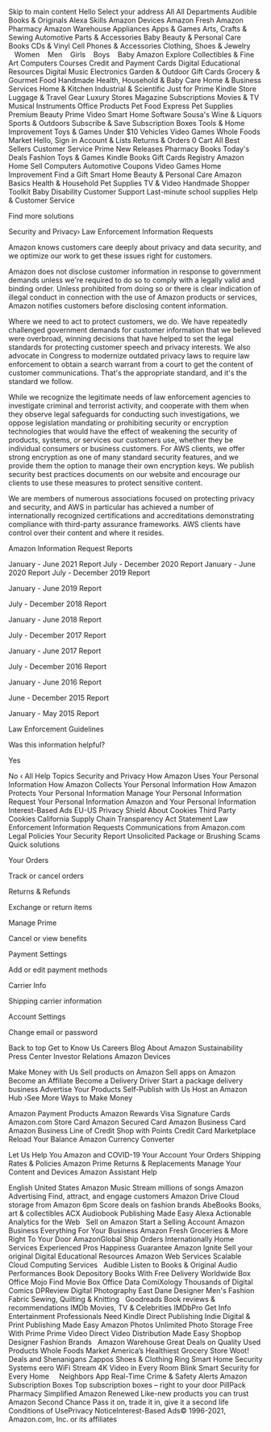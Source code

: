 Skip to main content
Hello
Select your address
All
All Departments
Audible Books & Originals
Alexa Skills
Amazon Devices
Amazon Fresh
Amazon Pharmacy
Amazon Warehouse
Appliances
Apps & Games
Arts, Crafts & Sewing
Automotive Parts & Accessories
Baby
Beauty & Personal Care
Books
CDs & Vinyl
Cell Phones & Accessories
Clothing, Shoes & Jewelry
   Women
   Men
   Girls
   Boys
   Baby
Amazon Explore
Collectibles & Fine Art
Computers
Courses
Credit and Payment Cards
Digital Educational Resources
Digital Music
Electronics
Garden & Outdoor
Gift Cards
Grocery & Gourmet Food
Handmade
Health, Household & Baby Care
Home & Business Services
Home & Kitchen
Industrial & Scientific
Just for Prime
Kindle Store
Luggage & Travel Gear
Luxury Stores
Magazine Subscriptions
Movies & TV
Musical Instruments
Office Products
Pet Food Express
Pet Supplies
Premium Beauty
Prime Video
Smart Home
Software
Sousa's Wine & Liquors
Sports & Outdoors
Subscribe & Save
Subscription Boxes
Tools & Home Improvement
Toys & Games
Under $10
Vehicles
Video Games
Whole Foods Market
Hello, Sign in
Account & Lists
Returns
& Orders
0
Cart
All
Best Sellers
Customer Service
Prime
New Releases
Pharmacy
Books
Today's Deals
Fashion
Toys & Games
Kindle Books
Gift Cards
Registry
Amazon Home
Sell
Computers
Automotive
Coupons
Video Games
Home Improvement
Find a Gift
Smart Home
Beauty & Personal Care
Amazon Basics
Health & Household
Pet Supplies
TV & Video
Handmade
Shopper Toolkit
Baby
Disability Customer Support
Last-minute school supplies
Help & Customer Service

Find more solutions

Security and Privacy›
Law Enforcement Information Requests

Amazon knows customers care deeply about privacy and data security, and we optimize our work to get these issues right for customers.

Amazon does not disclose customer information in response to government demands unless we're required to do so to comply with a legally valid and binding order. Unless prohibited from doing so or there is clear indication of illegal conduct in connection with the use of Amazon products or services, Amazon notifies customers before disclosing content information.

Where we need to act to protect customers, we do. We have repeatedly challenged government demands for customer information that we believed were overbroad, winning decisions that have helped to set the legal standards for protecting customer speech and privacy interests. We also advocate in Congress to modernize outdated privacy laws to require law enforcement to obtain a search warrant from a court to get the content of customer communications. That's the appropriate standard, and it's the standard we follow.

While we recognize the legitimate needs of law enforcement agencies to investigate criminal and terrorist activity, and cooperate with them when they observe legal safeguards for conducting such investigations, we oppose legislation mandating or prohibiting security or encryption technologies that would have the effect of weakening the security of products, systems, or services our customers use, whether they be individual consumers or business customers. For AWS clients, we offer strong encryption as one of many standard security features, and we provide them the option to manage their own encryption keys. We publish security best practices documents on our website and encourage our clients to use these measures to protect sensitive content.

We are members of numerous associations focused on protecting privacy and security, and AWS in particular has achieved a number of internationally recognized certifications and accreditations demonstrating compliance with third-party assurance frameworks. AWS clients have control over their content and where it resides.

Amazon Information Request Reports

January - June 2021 Report
July - December 2020 Report
January - June 2020 Report
July - December 2019 Report

January - June 2019 Report

July - December 2018 Report

January - June 2018 Report

July - December 2017 Report

January - June 2017 Report

July - December 2016 Report

January - June 2016 Report

June - December 2015 Report

January - May 2015 Report

Law Enforcement Guidelines

Was this information helpful?

Yes
 
No
‹ All Help Topics
Security and Privacy
How Amazon Uses Your Personal Information
How Amazon Collects Your Personal Information
How Amazon Protects Your Personal Information
Manage Your Personal Information
Request Your Personal Information
Amazon and Your Personal Information
Interest-Based Ads
EU-US Privacy Shield
About Cookies
Third Party Cookies
California Supply Chain Transparency Act Statement
Law Enforcement Information Requests
Communications from Amazon.com
Legal Policies
Your Security
Report Unsolicited Package or Brushing Scams
Quick solutions
	

Your Orders

Track or cancel orders

	

Returns & Refunds

Exchange or return items

	

Manage Prime

Cancel or view benefits

	

Payment Settings

Add or edit payment methods

	

Carrier Info

Shipping carrier information

	

Account Settings

Change email or password

Back to top
Get to Know Us
Careers
Blog
About Amazon
Sustainability
Press Center
Investor Relations
Amazon Devices
		
Make Money with Us
Sell products on Amazon
Sell apps on Amazon
Become an Affiliate
Become a Delivery Driver
Start a package delivery business
Advertise Your Products
Self-Publish with Us
Host an Amazon Hub
›See More Ways to Make Money
		
Amazon Payment Products
Amazon Rewards Visa Signature Cards
Amazon.com Store Card
Amazon Secured Card
Amazon Business Card
Amazon Business Line of Credit
Shop with Points
Credit Card Marketplace
Reload Your Balance
Amazon Currency Converter
		
Let Us Help You
Amazon and COVID-19
Your Account
Your Orders
Shipping Rates & Policies
Amazon Prime
Returns & Replacements
Manage Your Content and Devices
Amazon Assistant
Help
 
English United States
Amazon Music
Stream millions
of songs		Amazon Advertising
Find, attract, and
engage customers		Amazon Drive
Cloud storage
from Amazon		6pm
Score deals
on fashion brands		AbeBooks
Books, art
& collectibles		ACX
Audiobook Publishing
Made Easy		Alexa
Actionable Analytics
for the Web
 
Sell on Amazon
Start a Selling Account		Amazon Business
Everything For
Your Business		Amazon Fresh
Groceries & More
Right To Your Door		AmazonGlobal
Ship Orders
Internationally		Home Services
Experienced Pros
Happiness Guarantee		Amazon Ignite
Sell your original
Digital Educational
Resources		Amazon Web Services
Scalable Cloud
Computing Services
 
Audible
Listen to Books & Original
Audio Performances		Book Depository
Books With Free
Delivery Worldwide		Box Office Mojo
Find Movie
Box Office Data		ComiXology
Thousands of
Digital Comics		DPReview
Digital
Photography		East Dane
Designer Men's
Fashion		Fabric
Sewing, Quilting
& Knitting
 
Goodreads
Book reviews
& recommendations		IMDb
Movies, TV
& Celebrities		IMDbPro
Get Info Entertainment
Professionals Need		Kindle Direct Publishing
Indie Digital & Print Publishing
Made Easy		Amazon Photos
Unlimited Photo Storage
Free With Prime		Prime Video Direct
Video Distribution
Made Easy		Shopbop
Designer
Fashion Brands
 
Amazon Warehouse
Great Deals on
Quality Used Products		Whole Foods Market
America’s Healthiest
Grocery Store		Woot!
Deals and
Shenanigans		Zappos
Shoes &
Clothing		Ring
Smart Home
Security Systems		eero WiFi
Stream 4K Video
in Every Room		Blink
Smart Security
for Every Home
 
 		Neighbors App
Real-Time Crime
& Safety Alerts		Amazon Subscription Boxes
Top subscription boxes – right to your door		PillPack
Pharmacy Simplified		Amazon Renewed
Like-new products
you can trust		Amazon Second Chance
Pass it on, trade it in, give it a second life		 
Conditions of UsePrivacy NoticeInterest-Based Ads© 1996-2021, Amazon.com, Inc. or its affiliates